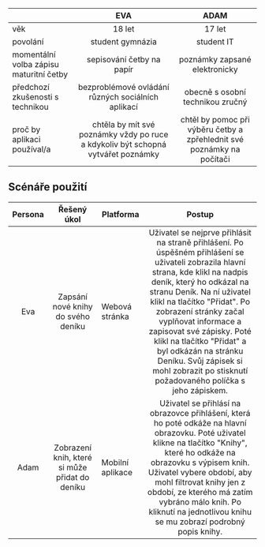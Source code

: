|                                              | EVA                                                                                | ADAM                                                                      |
| :------------------------------------------- | :--------------------------------------------------------------------------------: | :-----------------------------------------------------------------------: |
| věk                                          | 18 let                                                                             | 17 let                                                                    |
| povolání                                     | student gymnázia                                                                   | student IT                                                                |
| momentální volba zápisu maturitní četby      | sepisování četby na papír                                                          | poznámky zapsané elektronicky                                             |
| předchozí zkušenosti s technikou             | bezproblémové ovládání různých sociálních aplikací                                 | obecně s osobní technikou zručný                                          |
| proč by aplikaci používal/a                  | chtěla by mít své poznámky vždy po ruce a kdykoliv být schopná vytvářet poznámky   | chtěl by pomoc při výběru četby a zpřehlednit své poznámky na počítači    |


## Scénáře použití
| Persona |                   Řešený úkol                  | Platforma        |                                                                                                                                                                                                                        Postup                                                                                                                                                                                                                       |
|:-------:|:----------------------------------------------:|------------------|:---------------------------------------------------------------------------------------------------------------------------------------------------------------------------------------------------------------------------------------------------------------------------------------------------------------------------------------------------------------------------------------------------------------------------------------------------:|
|   Eva   | Zapsání nové knihy do svého deníku             | Webová stránka   | Uživatel se nejprve přihlásit na straně přihlášení. Po úspěšném přihlášení se uživateli zobrazila hlavní strana, kde klikl na nadpis deník, který ho odkázal na stranu Deník. Na ní uživatel klikl na tlačítko "Přidat". Po zobrazení stránky začal vyplňovat informace a zapisovat své zápisky. Poté klikl na tlačítko "Přidat" a byl odkázán na stránku Deníku. Svůj zápisek si mohl zobrazit po stisknutí požadovaného políčka s jeho zápiskem.  |
|   Adam  | Zobrazení knih, které si může přidat do deníku | Mobilní aplikace | Uživatel se přihlásí na obrazovce přihlášení, která ho poté odkáže na hlavní obrazovku. Poté uživatel klikne na tlačítko "Knihy", které ho odkáže na obrazovku s výpisem knih. Uživatel vybere období, aby mohl filtrovat knihy jen z období, ze kterého má zatím vybráno málo knih. Po kliknutí na jednotlivou knihu se mu zobrazí podrobný popis knihy.                                                                                           |
